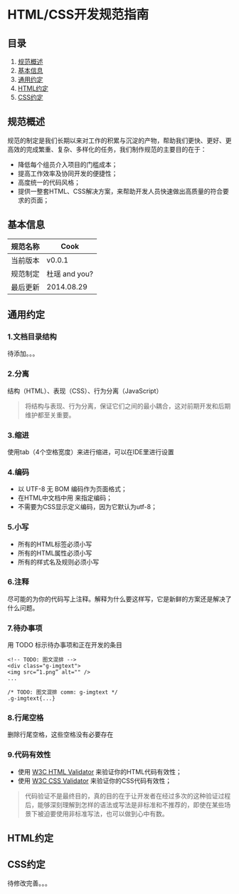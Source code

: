 # HTML/CSS开发规范指南

## 目录

1. [规范概述](#intro)
2. [基本信息](#profile)
3. [通用约定](#general)
4. [HTML约定](#html)
5. [CSS约定](#css)

<a name="intro"></a>
## 规范概述

规范的制定是我们长期以来对工作的积累与沉淀的产物，帮助我们更快、更好、更高效的完成繁重、复杂、多样化的任务，我们制作规范的主要目的在于：

* 降低每个组员介入项目的门槛成本；
* 提高工作效率及协同开发的便捷性；
* 高度统一的代码风格；
* 提供一整套HTML、CSS解决方案，来帮助开发人员快速做出高质量的符合要求的页面；

<a name="profile"></a>
## 基本信息

规范名称 | Cook
--------|------|
当前版本 | v0.0.1
规范制定 | 杜瑶 and you?
最后更新 | 2014.08.29

<a name="general"></a>
## 通用约定

### 1.文档目录结构

待添加。。。

### 2.分离

结构（HTML）、表现（CSS）、行为分离（JavaScript）

> 将结构与表现、行为分离，保证它们之间的最小耦合，这对前期开发和后期维护都至关重要。

### 3.缩进

使用tab（4个空格宽度）来进行缩进，可以在IDE里进行设置

### 4.编码

* 以 UTF-8 无 BOM 编码作为页面格式；
* 在HTML中文档中用 <meta charset="utf-8"> 来指定编码；
* 不需要为CSS显示定义编码，因为它默认为utf-8；

### 5.小写

* 所有的HTML标签必须小写
* 所有的HTML属性必须小写
* 所有的样式名及规则必须小写

### 6.注释

尽可能的为你的代码写上注释。解释为什么要这样写，它是新鲜的方案还是解决了什么问题。

### 7.待办事项

用 TODO 标示待办事项和正在开发的条目

	<!-- TODO: 图文混排 -->
	<div class="g-imgtext">
	<img src=”1.png” alt="" />
	...

	/* TODO: 图文混排 comm: g-imgtext */
	.g-imgtext{...}

### 8.行尾空格

删除行尾空格，这些空格没有必要存在

### 9.代码有效性

* 使用 [W3C HTML Validator](ttp://validator.w3.org/) 来验证你的HTML代码有效性；
* 使用 [W3C CSS Validator](http://jigsaw.w3.org/css-validator/) 来验证你的CSS代码有效性；

> 代码验证不是最终目的，真的目的在于让开发者在经过多次的这种验证过程后，能够深刻理解到怎样的语法或写法是非标准和不推荐的，即使在某些场景下被迫要使用非标准写法，也可以做到心中有数。

<a name="html"></a>
## HTML约定

<a name="css"></a>
## CSS约定



待修改完善。。。